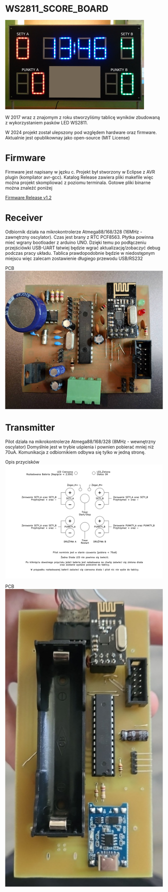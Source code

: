 # WS2811_SCORE_BOARD

![Tablica](https://github.com/jarwyg/WS2811_SCORE_BOARD/blob/main/img/Tablica.png "Tablica")

W 2017 wraz z znajomym z roku stworzyliśmy tablicę wyników zbudowaną z wykorzystaniem pasków LED WS2811.

W 2024 projekt został ulepszony pod względem hardware oraz firmware. Aktualnie jest opublikownay jako open-source (MIT License) 

# Firmware

Firmware jest napisany w jęzku c.
Projekt był stworzony w Eclipse z AVR plugin (kompilator avr-gcc). Katalog Release zawiera pliki makefile więc można projekt skompliować z poziomu terminala.
Gotowe pliki binarne można znaleźć poniżej

[Firmware Release v1.2](https://github.com/jarwyg/WS2811_SCORE_BOARD/releases/tag/v1.2)


# Receiver

Odbiornik działa na mikrokontrolerze Atmega88/168/328 (16MHz - zawnętrzny oscylator).
Czas jest brany z RTC PCF8563.
Płytka powinna mieć wgrany bootloader z arduino UNO. Dzięki temu po podłączeniu przejściówki USB-UART łatwiej będzie wgrać aktualizację/zobaczyć debug podczas pracy układu. Tablica prawdopodobnie będzie w niedostępnym miejscu więc zalecam zostawienie długiego przewodu USB/RS232 

PCB
![PCB_RX](https://github.com/jarwyg/WS2811_SCORE_BOARD/blob/main/img/RX_PCB.png "PCB_RX")


# Transmitter

Pilot działa na mikrokontrolerze Atmega88/168/328 (8MHz - wewnętrzny oscylator)
Domyślnie jest w trybie uśpienia i pownien pobierać mniej niż 70uA.
Komunikacja z odbiornikiem odbywa się tylko w jedną stronę.

Opis przycisków
![Opis przycisków](https://github.com/jarwyg/WS2811_SCORE_BOARD/blob/main/img/Remote_description.png "Opis przycisków")

PCB
![PCB_TX1](https://github.com/jarwyg/WS2811_SCORE_BOARD/blob/main/img/TX_PCB1.png "PCB_TX1")
